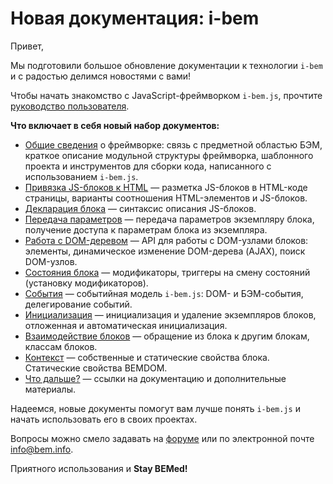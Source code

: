 # Новая документация: i-bem

Привет,

Мы подготовили большое обновление документации к технологии `i-bem` и с радостью делимся новостями с вами!

Чтобы начать знакомство с JavaScript-фреймворком `i-bem.js`, прочтите [руководство пользователя](https://ru.bem.info/technology/i-bem/current/i-bem-js/).

**Что включает в себя новый набор документов:**

* [Общие сведения](https://ru.bem.info/technology/i-bem/current/i-bem-js-common/) о фреймворке: связь с предметной областью БЭМ, краткое описание модульной структуры
фреймворка, шаблонного проекта и инструментов для сборки кода,
написанного с использованием `i-bem.js`.
* [Привязка JS-блоков к HTML](https://ru.bem.info/technology/i-bem/current/i-bem-js-html-binding/) — разметка JS-блоков в
HTML-коде страницы, варианты соотношения HTML-элементов и JS-блоков.
* [Декларация блока](https://ru.bem.info/technology/i-bem/current/i-bem-js-decl/) — синтаксис описания JS-блоков.
* [Передача параметров](https://ru.bem.info/technology/i-bem/current/i-bem-js-params/) — передача параметров экземпляру блока, получение доступа к параметрам блока из экземпляра.
* [Работа с DOM-деревом](https://ru.bem.info/technology/i-bem/current/i-bem-js-dom/) — API для работы с DOM-узлами блоков:
элементы, динамическое изменение DOM-дерева (AJAX), поиск DOM-узлов.
* [Состояния блока](https://ru.bem.info/technology/i-bem/current/i-bem-js-mods/) — модификаторы, триггеры на смену состояний (установку модификаторов).
* [События](https://ru.bem.info/technology/i-bem/current/i-bem-js-events/) — событийная модель `i-bem.js`: DOM- и БЭМ-события, делегирование событий.
* [Инициализация](https://ru.bem.info/technology/i-bem/current/i-bem-js-init/) — инициализация и удаление экземпляров блоков, отложенная и автоматическая инициализация.
* [Взаимодействие блоков](https://ru.bem.info/technology/i-bem/current/i-bem-js-interaction/) — обращение из блока к другим блокам, классам блоков.
* [Контекст](https://ru.bem.info/technology/i-bem/current/i-bem-js-context/) —  собственные и статические свойства блока.  Статические свойства BEMDOM.
* [Что дальше?](https://ru.bem.info/technology/i-bem/current/i-bem-js-whats-next/) — ссылки на документацию и дополнительные материалы.

Надеемся, новые документы помогут вам лучше понять `i-bem.js` и начать использовать его в своих проектах.

Вопросы можно смело задавать на [форуме](https://ru.bem.info/forum/) или по электронной почте [info@bem.info](mailto:info@bem.info).

Приятного использования и **Stay BEMed!**
